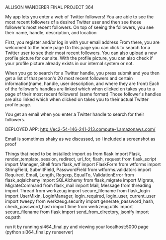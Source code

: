 ALLISON WANDERER FINAL PROJECT 364

My app lets you enter a web of Twitter followers! You are able to see the most recent followers of a desired Twitter user and then see those follower's most recent followers. On top of seeing the followers, you see their name, handle, description, and location

First, you register and/or log in with your email address
From there, you are welcomed to the home page
On this page you can click to search for a Twitter user to see their most recent followers. You can also upload a new profile picture for our site. With the profile picture, you can also check if your profile picture already exists in our internal system or not.

When you go to search for a Twitter handle, you press submit and you then get a list of that person's 20 most recent followers and certain information(name, handle, user description, and where they are from)
Each of the follower's handles are linked which when clicked on takes you to a page of their most recent followers! (same format) Those follower's handles are also linked which when clicked on takes you to their actual Twitter profile page. 

You get an email when you enter a Twitter handle to search for their followers. 


DEPLOYED APP: http://ec2-54-146-241-213.compute-1.amazonaws.com/

Email is sometimes shaky as we discussed, so I included a screenshot as proof

Things that need to be installed: 
import os
from flask import Flask, render_template, session, redirect, url_for, flash, request
from flask_script import Manager, Shell
from flask_wtf import FlaskForm
from wtforms import StringField, SubmitField, PasswordField
from wtforms.validators import Required, Email, Length, Regexp, EqualTo, ValidationError
from flask_sqlalchemy import SQLAlchemy
from flask_migrate import Migrate, MigrateCommand
from flask_mail import Mail, Message
from threading import Thread
from werkzeug import secure_filename
from flask_login import UserMixin, LoginManager, login_required, login_user, current_user
import tweepy
from werkzeug.security import generate_password_hash, check_password_hash
import time 
from werkzeug.utils import secure_filename
from flask import send_from_directory, jsonify
import os.path

run it by running si464_final.py and viewing your localhost:5000 page
(python si364_final.py runserver)